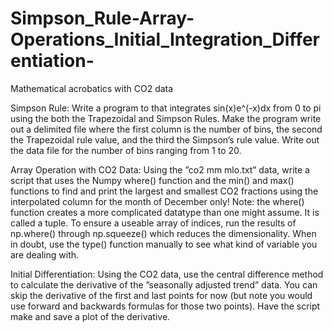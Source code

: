 # Simpson_Rule-Array-Operations_Initial_Integration_Differentiation-
Mathematical acrobatics with CO2 data

Simpson Rule:
Write a program to that integrates sin(x)e^(-x)dx from 0 to pi
using the both the Trapezoidal and Simpson
Rules. Make the program write out a delimited file where the first column is the number of bins, the
second the Trapezoidal rule value, and the third the Simpson’s rule value. Write out the data file for
the number of bins ranging from 1 to 20.

Array Operation with CO2 Data:
Using the ”co2 mm mlo.txt” data, write a script that uses the Numpy where() function and the min()
and max() functions to find and print the largest and smallest CO2 fractions using the interpolated
column for the month of December only!
Note: the where() function creates a more complicated datatype than one might assume. It is called
a tuple. To ensure a useable array of indices, run the results of np.where() through np.squeeze()
which reduces the dimensionality. When in doubt, use the type() function manually to see what kind
of variable you are dealing with.

Initial Differentiation:
Using the CO2 data, use the central difference method to calculate the derivative of the ”seasonally
adjusted trend” data. You can skip the derivative of the first and last points for now (but note you
would use forward and backwards formulas for those two points). Have the script make and save a
plot of the derivative. 
